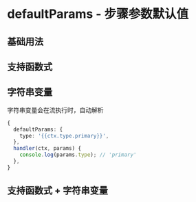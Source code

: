 # defaultParams - 步骤参数默认值

## 基础用法

<code src="./index.tsx"></code>

## 支持函数式

<code src="./callback.tsx"></code>

## 字符串变量

字符串变量会在流执行时，自动解析

```ts
{
  defaultParams: {
    type: '{{ctx.type.primary}}',
  },
  handler(ctx, params) {
    console.log(params.type); // 'primary'
  },
}
```

<code src="./string-var.tsx"></code>

## 支持函数式 + 字符串变量

<code src="./string-var-callback.tsx"></code>
